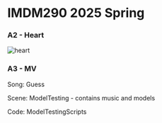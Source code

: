 # IMDM290 2025 Spring

### A2 - Heart

![heart](https://github.com/user-attachments/assets/0f081da3-0269-4cde-8909-933f6556bab5)

### A3 - MV

Song: Guess

Scene: ModelTesting - contains music and models

Code: ModelTestingScripts
